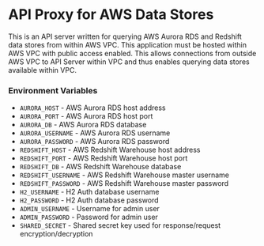 # API Proxy for AWS Data Stores
This is an API server written for querying AWS Aurora RDS and Redshift data stores from within AWS VPC. This application must be hosted within AWS VPC with public access enabled. This allows connections from outside AWS VPC to API Server within VPC and thus enables querying data stores available within VPC.

### Environment Variables
* `AURORA_HOST` - AWS Aurora RDS host address
* `AURORA_PORT` - AWS Aurora RDS host port
* `AURORA_DB` - AWS Aurora RDS database
* `AURORA_USERNAME` - AWS Aurora RDS username
* `AURORA_PASSWORD` - AWS Aurora RDS password
* `REDSHIFT_HOST` - AWS Redshift Warehouse host address
* `REDSHIFT_PORT` - AWS Redshift Warehouse host port
* `REDSHIFT_DB` - AWS Redshift Warehouse database
* `REDSHIFT_USERNAME` - AWS Redshift Warehouse master username
* `REDSHIFT_PASSWORD` - AWS Redshift Warehouse master password
* `H2_USERNAME` - H2 Auth database username
* `H2_PASSWORD` - H2 Auth database password
* `ADMIN_USERNAME` - Username for admin user
* `ADMIN_PASSWORD` - Password for admin user
* `SHARED_SECRET` - Shared secret key used for response/request encryption/decryption